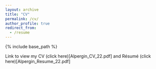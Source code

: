 ```yaml
---
layout: archive
title: "CV"
permalink: /cv/
author_profile: true
redirect_from:
  - /resume
---
```


{% include base_path %}

Link to view my CV (click here)[Alpergin_CV_22.pdf] and Résumé (click here)[Alpergin_Resume_22.pdf]
